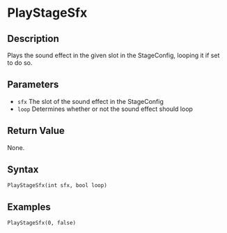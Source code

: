 # PlayStageSfx

## Description
Plays the sound effect in the given slot in the StageConfig, looping it if set to do so.

## Parameters

- `sfx`
The slot of the sound effect in the StageConfig
- `loop`
Determines whether or not the sound effect should loop

## Return Value
None.

## Syntax
```
PlayStageSfx(int sfx, bool loop)
```

## Examples
```
PlayStageSfx(0, false)
```